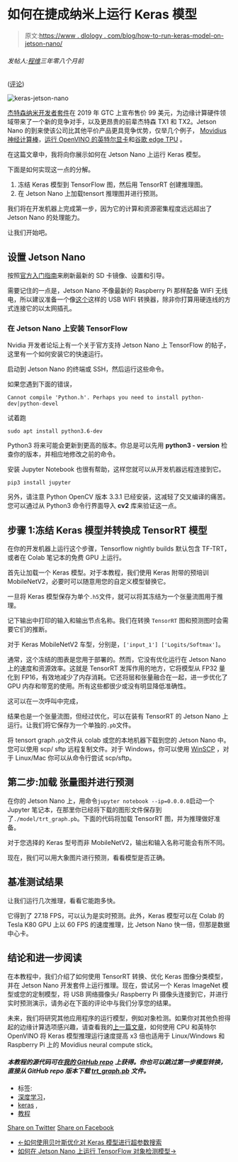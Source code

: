 # 如何在捷成纳米上运行 Keras 模型

> 原文:[https://www . dlology . com/blog/how-to-run-keras-model-on-jetson-nano/](https://www.dlology.com/blog/how-to-run-keras-model-on-jetson-nano/)

###### 发帖人:[程维](/blog/author/Chengwei/)三年零八个月前

([评论](/blog/how-to-run-keras-model-on-jetson-nano/#disqus_thread))

![keras-jetson-nano](../Images/3eb16b391671f75e565b8c40f01dcd8b.png)

[杰特森纳米开发者套件](https://developer.nvidia.com/embedded/buy/jetson-nano-devkit)在 2019 年 GTC 上宣布售价 99 美元，为边缘计算硬件领域带来了一个新的竞争对手，以及更昂贵的前辈杰特森 TX1 和 TX2。Jetson Nano 的到来使该公司比其他平价产品更具竞争优势，仅举几个例子， [Movidius 神经计算棒](https://software.intel.com/en-us/movidius-ncs)，[运行 OpenVINO 的英特尔显卡](https://www.dlology.com/blog/how-to-run-keras-model-inference-x3-times-faster-with-cpu-and-intel-openvino-1/)和[谷歌 edge TPU](https://cloud.google.com/edge-tpu/) 。

在这篇文章中，我将向你展示如何在 Jetson Nano 上运行 Keras 模型。

下面是如何实现这一点的分解。

1.  冻结 Keras 模型到 TensorFlow 图，然后用 TensorRT 创建推理图。
2.  在 Jetson Nano 上加载tensort 推理图并进行预测。

我们将在开发机器上完成第一步，因为它的计算和资源密集程度远远超出了 Jetson Nano 的处理能力。

让我们开始吧。

## 设置 Jetson Nano

按照[官方入门指南](https://developer.nvidia.com/embedded/learn/get-started-jetson-nano-devkit)来刷新最新的 SD 卡镜像、设置和引导。

需要记住的一点是，Jetson Nano 不像最新的 Raspberry Pi 那样配备 WIFI 无线电，所以建议准备一个像[这个](https://www.amazon.com/dp/B003MTTJOY//ref=cm_sw_su_dp)这样的 USB WIFI 转换器，除非你打算用硬连线的方式连接它的以太网插孔。

### 在 Jetson Nano 上安装 TensorFlow

Nvidia 开发者论坛上有一个关于官方支持 Jetson Nano 上 TensorFlow 的帖子，这里有一个如何安装它的快速运行。

启动到 Jetson Nano 的终端或 SSH，然后运行这些命令。

如果您遇到下面的错误，

```
Cannot compile 'Python.h'. Perhaps you need to install python-dev|python-devel
```

试着跑

```
sudo apt install python3.6-dev
```

Python3 将来可能会更新到更高的版本。你总是可以先用 **python3 - version** 检查你的版本，并相应地修改之前的命令。

安装 Jupyter Notebook 也很有帮助，这样您就可以从开发机器远程连接到它。

```
pip3 install jupyter
```

另外，请注意 Python OpenCV 版本 3.3.1 已经安装，这减轻了交叉编译的痛苦。您可以通过从 Python3 命令行界面导入 **cv2** 库来验证这一点。

## 步骤 1:冻结 Keras 模型并转换成 TensorRT 模型

在你的开发机器上运行这个步骤，Tensorflow nightly builds 默认包含 TF-TRT，或者在 Colab 笔记本的免费 GPU 上运行。

首先让加载一个 Keras 模型。对于本教程，我们使用 Keras 附带的预培训 MobileNetV2，必要时可以随意用您的自定义模型替换它。

一旦将 Keras 模型保存为单个`.h5`文件，就可以将其冻结为一个张量流图用于推理。

记下输出中打印的输入和输出节点名称。我们在转换  `TensorRT` 图和预测图时会需要它们的推断。

对于 Keras MobileNetV2 车型，分别是，`['input_1'] ['Logits/Softmax']`。

通常，这个冻结的图表是您用于部署的。然而，它没有优化运行在 Jetson Nano 上的速度和资源效率。这就是 TensorRT 发挥作用的地方，它将模型从 FP32 量化到 FP16，有效地减少了内存消耗。它还将层和张量融合在一起，进一步优化了 GPU 内存和带宽的使用。所有这些都很少或没有明显降低准确性。

这可以在一次呼叫中完成，

结果也是一个张量流图，但经过优化，可以在装有 TensorRT 的 Jetson Nano 上运行。让我们将它保存为一个单独的`.pb`文件。

将 tensort graph`.pb`文件从 colab 或您的本地机器下载到您的 Jetson Nano 中。您可以使用 scp/ sftp 远程复制文件。对于 Windows，你可以使用 [WinSCP](https://winscp.net/eng/index.php) ，对于 Linux/Mac 你可以从命令行尝试 scp/sftp。

## 第二步:加载 张量图并进行预测

在你的 Jetson Nano 上，用命令`jupyter notebook --ip=0.0.0.0`启动一个 Jupyter 笔记本，在那里你已经将下载的图形文件保存到了`./model/trt_graph.pb`。下面的代码将加载 TensorRT 图，并为推理做好准备。

对于您选择的 Keras 型号而非 MobileNetV2，输出和输入名称可能会有所不同。

现在，我们可以用大象图片进行预测，看看模型是否正确。

## 基准测试结果

让我们运行几次推理，看看它能跑多快。

它得到了 27.18 FPS，可以认为是实时预测。此外，Keras 模型可以在 Colab 的 Tesla K80 GPU 上以 60 FPS 的速度推理，比 Jetson Nano 快一倍，但那是数据中心卡。

## 结论和进一步阅读

在本教程中，我们介绍了如何使用 TensorRT 转换、优化 Keras 图像分类模型，并在 Jetson Nano 开发套件上运行推理。现在，尝试另一个 Keras ImageNet 模型或您的定制模型，将 USB 网络摄像头/ Raspberry Pi 摄像头连接到它，并进行实时预测演示，请务必在下面的评论中与我们分享您的结果。

未来，我们将研究其他应用程序的运行模型，例如对象检测。如果你对其他负担得起的边缘计算选项感兴趣，请查看我的[上一篇文章](https://www.dlology.com/blog/how-to-run-keras-model-inference-x3-times-faster-with-cpu-and-intel-openvino-1/)，如何使用 CPU 和英特尔 OpenVINO 将 Keras 模型推理运行速度提高 x3 倍也适用于 Linux/Windows 和 Raspberry Pi 上的 Movidius neural compute stick。

#### *本教程的源代码可在[我的 GitHub repo](https://github.com/Tony607/tf_jetson_nano) 上获得。你也可以跳过第一步模型转换，直接从 GitHub repo 版本下载 [trt_graph.pb](https://github.com/Tony607/tf_jetson_nano/releases/download/V0.1/trt_graph.pb) 文件。*

*   标签:
*   [深度学习](/blog/tag/deep-learning/)，
*   [keras](/blog/tag/keras/) ,
*   [教程](/blog/tag/tutorial/)

[Share on Twitter](https://twitter.com/intent/tweet?url=https%3A//www.dlology.com/blog/how-to-run-keras-model-on-jetson-nano/&text=How%20to%20run%20Keras%20model%20on%20Jetson%20Nano) [Share on Facebook](https://www.facebook.com/sharer/sharer.php?u=https://www.dlology.com/blog/how-to-run-keras-model-on-jetson-nano/)

*   [←如何使用贝叶斯优化对 Keras 模型进行超参数搜索](/blog/how-to-do-hyperparameter-search-with-baysian-optimization-for-keras-model/)
*   [如何在 Jetson Nano 上运行 TensorFlow 对象检测模型→](/blog/how-to-run-tensorflow-object-detection-model-on-jetson-nano/)